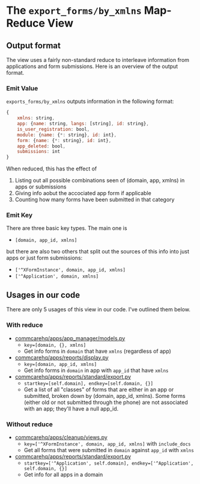 # The `export_forms/by_xmlns` Map-Reduce View

## Output format

The view uses a fairly non-standard reduce to interleave information from
applications and form submissions. Here is an overview of the output format.

### Emit Value

`exports_forms/by_xmlns` outputs information in the following format:

```js
{
    xmlns: string,
    app: {name: string, langs: [string], id: string},
    is_user_registration: bool,
    module: {name: {*: string}, id: int},
    form: {name: {*: string}, id: int},
    app_deleted: bool,
    submissions: int
}
```

When reduced, this has the effect of

1. Listing out all possible combinations seen of (domain, app, xmlns)
   in apps or submissions
2. Giving info aobut the accociated app form if applicable
3. Counting how many forms have been submitted in that category

### Emit Key

There are three basic key types. The main one is

- `[domain, app_id, xmlns]`

but there are also two others that split out the sources of this info into
just apps or just form submissions:

- `['^XFormInstance', domain, app_id, xmlns]`
- `['^Application', domain, xmlns]`



## Usages in our code

There are only 5 usages of this view in our code. I've outlined them below.

### With reduce

- [commcarehq/apps/app_manager/models.py](https://github.com/dimagi/commcare-hq/blob/23740fd5943a82c3f5a4afeeb91860a05d852a9e/commcarehq/apps/app_manager/models.py#L3288-3288)
  - `key=[domain, {}, xmlns]`
  - Get info forms in `domain` that have `xmlns` (regardless of app)
- [commcarehq/apps/reports/display.py](https://github.com/dimagi/commcare-hq/blob/23740fd5943a82c3f5a4afeeb91860a05d852a9e/commcarehq/apps/reports/display.py#L85-85)
  - `key=[domain, app_id, xmlns]`
  - Get info forms in `domain` in app with `app_id` that have `xmlns`
- [commcarehq/apps/reports/standard/export.py](https://github.com/dimagi/commcare-hq/blob/23740fd5943a82c3f5a4afeeb91860a05d852a9e/commcarehq/apps/reports/standard/export.py#L109-109)
  - `startkey=[self.domain], endkey=[self.domain, {}]`
  - Get a list of all "classes" of forms that are either in an app or submitted,
    broken down by (domain, app_id, xmlns).
    Some forms (either old or not submitted through the phone)
    are not associated with an app; they'll have a null app_id.

### Without reduce

- [commcarehq/apps/cleanup/views.py](https://github.com/dimagi/commcare-hq/blob/23740fd5943a82c3f5a4afeeb91860a05d852a9e/commcarehq/apps/cleanup/views.py#L36-36)
  - `key=['^XFormInstance', domain, app_id, xmlns]` with `include_docs`
  - Get all forms that were submitted in `domain` against `app_id` with `xmlns`
- [commcarehq/apps/reports/standard/export.py](https://github.com/dimagi/commcare-hq/blob/23740fd5943a82c3f5a4afeeb91860a05d852a9e/commcarehq/apps/reports/standard/export.py#L130-130)
  - `startkey=['^Application', self.domain], endkey=['^Application', self.domain, {}]`
  - Get info for all apps in a domain
